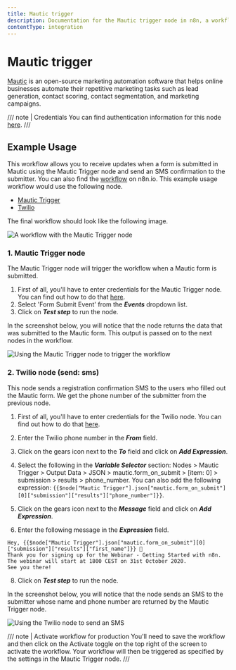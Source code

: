 ```yaml
---
title: Mautic trigger
description: Documentation for the Mautic trigger node in n8n, a workflow automation platform. Includes details of operations and configuration, and links to examples and credentials information.
contentType: integration
---
```


# Mautic trigger

[Mautic](https://www.mautic.org/) is an open-source marketing automation software that helps online businesses automate their repetitive marketing tasks such as lead generation, contact scoring, contact segmentation, and marketing campaigns.

/// note | Credentials
You can find authentication information for this node [here](/integrations/builtin/credentials/mautic/).
///

## Example Usage

This workflow allows you to receive updates when a form is submitted in Mautic using the Mautic Trigger node and send an SMS confirmation to the submitter. You can also find the [workflow](https://n8n.io/workflows/721) on n8n.io. This example usage workflow would use the following node.

- [Mautic Trigger]()
- [Twilio](/integrations/builtin/app-nodes/n8n-nodes-base.twilio/)

The final workflow should look like the following image.

![A workflow with the Mautic Trigger node](/_images/integrations/builtin/trigger-nodes/mautictrigger/workflow.png)

### 1. Mautic Trigger node

The Mautic Trigger node will trigger the workflow when a Mautic form is submitted.

1. First of all, you'll have to enter credentials for the Mautic Trigger node. You can find out how to do that [here](/integrations/builtin/credentials/mautic/).
2. Select 'Form Submit Event' from the ***Events*** dropdown list.
3. Click on ***Test step*** to run the node.

In the screenshot below, you will notice that the node returns the data that was submitted to the Mautic form. This output is passed on to the next nodes in the workflow.

![Using the Mautic Trigger node to trigger the workflow](/_images/integrations/builtin/trigger-nodes/mautictrigger/mautictrigger_node.png)

### 2. Twilio node (send: sms)

This node sends a registration confirmation SMS to the users who filled out the Mautic form. We get the phone number of the submitter from the previous node.

1. First of all, you'll have to enter credentials for the Twilio node. You can find out how to do that [here](/integrations/builtin/credentials/twilio/).

3. Enter the Twilio phone number in the ***From*** field.
4. Click on the gears icon next to the ***To*** field and click on ***Add Expression***.
5. Select the following in the ***Variable Selector*** section: Nodes > Mautic Trigger > Output Data > JSON > mautic.form_on_submit > [item: 0] > submission > results > phone_number. You can also add the following expression: `{{$node["Mautic Trigger"].json["mautic.form_on_submit"][0]["submission"]["results"]["phone_number"]}}`.
6. Click on the gears icon next to the ***Message*** field and click on ***Add Expression***.
7. Enter the following message in the ***Expression*** field.
```
Hey, {{$node["Mautic Trigger"].json["mautic.form_on_submit"][0]["submission"]["results"]["first_name"]}} 👋
Thank you for signing up for the Webinar - Getting Started with n8n. The webinar will start at 1800 CEST on 31st October 2020.
See you there!
```
8. Click on ***Test step*** to run the node.


In the screenshot below, you will notice that the node sends an SMS to the submitter whose name and phone number are returned by the Mautic Trigger node.

![Using the Twilio node to send an SMS](/_images/integrations/builtin/trigger-nodes/mautictrigger/twilio_node.png)

/// note | Activate workflow for production
You'll need to save the workflow and then click on the Activate toggle on the top right of the screen to activate the workflow. Your workflow will then be triggered as specified by the settings in the Mautic Trigger node.
///

